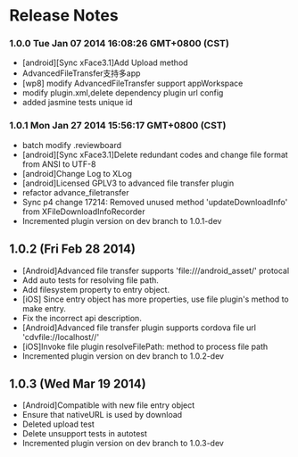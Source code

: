 <!--
#
# Copyright 2012-2013, Polyvi Inc. (http://polyvi.github.io/openxface)
# This program is distributed under the terms of the GNU General Public License.
# 
# This file is part of xFace.
# 
# xFace is free software: you can redistribute it and/or modify
# it under the terms of the GNU General Public License as published by
# the Free Software Foundation, either version 3 of the License, or
# (at your option) any later version.
# 
# xFace is distributed in the hope that it will be useful,
# but WITHOUT ANY WARRANTY; without even the implied warranty of
# MERCHANTABILITY or FITNESS FOR A PARTICULAR PURPOSE.  See the
# GNU General Public License for more details.
# 
# You should have received a copy of the GNU General Public License
# along with xFace.  If not, see <http://www.gnu.org/licenses/>.
#
-->

# Release Notes
### 1.0.0 Tue Jan 07 2014 16:08:26 GMT+0800 (CST)
 *  [android][Sync xFace3.1]Add Upload method
 *  AdvancedFileTransfer支持多app
 *  [wp8] modify AdvancedFileTransfer  support appWorkspace
 *  modify plugin.xml,delete dependency plugin url config
 *  added jasmine tests unique id
### 1.0.1 Mon Jan 27 2014 15:56:17 GMT+0800 (CST)
 *  batch modify .reviewboard
 *  [android][Sync xFace3.1]Delete redundant codes and change file format from ANSI to UTF-8
 *  [android]Change Log to XLog
 *  [android]Licensed GPLV3 to advanced file transfer plugin
 *  refactor advance_filetransfer
 *   Sync p4 change 17214: Removed unused method 'updateDownloadInfo' from XFileDownloadInfoRecorder
 *  Incremented plugin version on dev branch to 1.0.1-dev

## 1.0.2 (Fri Feb 28 2014)


 *  [Android]Advanced file transfer supports 'file:///android_asset/' protocal
 *  Add auto tests for resolving file path.
 *  Add filesystem property to entry object.
 *  [iOS] Since entry object has more properties, use file plugin's method to make entry.
 *  Fix the incorrect api description.
 *  [Android]Advanced file transfer plugin supports cordova file url 'cdvfile://localhost/<filesystemType>/<path to file>'
 *  [iOS]Invoke file plugin resolveFilePath: method to process file path
 *  Incremented plugin version on dev branch to 1.0.2-dev


## 1.0.3 (Wed Mar 19 2014)


 *  [Android]Compatible with new file entry object
 *  Ensure that nativeURL is used by download
 *  Deleted upload test
 *  Delete unsupport tests in autotest
 *  Incremented plugin version on dev branch to 1.0.3-dev

